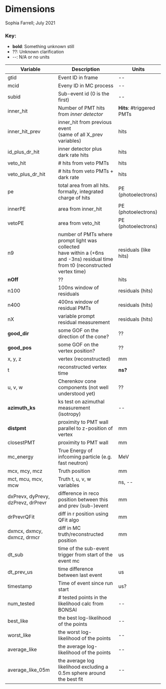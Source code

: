 # Dimensions
Sophia Farrell; July 2021

### Key: 
- **bold**: Something unknown still
- ??: Unknown clarification
- --: N/A or no units 

| Variable | Description | Units |
| --- | --- | --- |
| gtid | Event ID in frame | -- |
| mcid | Eveny ID in MC process | -- |
| subid | Sub-event id (0 is the first) | -- |
| inner_hit | Number of PMT hits from _inner detector_ | **Hits**: #triggered PMTs |
| inner_hit_prev | inner_hit from previous event <br> (same of all X_prev variables) | hits |
| id_plus_dr_hit | inner detector plus dark rate hits | hits |  
| veto_hit | # hits from veto PMTs | hits |
| veto_plus_dr_hit | # hits from veto PMTs + dark rate | hits | 
| pe | total area from all hits. formally, integrated charge of hits | PE (photoelectrons) | 
| innerPE | area from inner_hit | PE (photoelectrons) | 
| vetoPE | area from veto_hit | PE (photoelectrons) | 
| n9 | number of PMTs where prompt light was collected <br> have within a (+6ns and -3ns) residual time <br> from t0 (reconstructed vertex time) | residuals (like hits) |
| **nOff** | ?? | hits |
| n100 | 100ns window of residuals | residuals (hits) |
| n400 | 400ns window of residual PMTs | residuals (hits) |
| nX | variable prompt residual measurement | residuals (hits) |
| **good_dir** | some GOF on the direction of the cone? | ?? |
| **good_pos** | some GOF on the vertex position? | ?? |
| x, y, z | vertex (reconstructed) | mm |
| t | reconstructed vertex time | **ns?** |
| u, v, w | Cherenkov cone components (not well understood yet) | ?? |
| **azimuth_ks** | ks test on azimuthal measurement (isotropy) | -- |
| **distpmt** | proximity to PMT wall parallel to z-position of vertex | mm |
| closestPMT | proximity to PMT wall | mm |
| mc_energy | True Energy of infcoming particle (e.g. fast neutron) | MeV | 
| mcx, mcy, mcz | Truth position | mm |
| mct, mcu, mcv, mcw | Truth t, u, v, w variables | ns, -- |
| dxPrevx, dyPrevy, dzPrevz, drPrevr | difference in reco position between this and prev (sub-)event | mm |
| drPrevrQFit | diff in r position using QFit algo | mm |
| dxmcx, dxmcy, dxmcz, drmcr | diff in MC truth/reconstructed position | mm |
| dt_sub | time of the sub-event trigger from start of the event mc | us |
| dt_prev_us | time difference between last event | us | 
| timestamp | Time of event since run start | us? |
| num_tested | # tested points in the likelihood calc from BONSAI | -- |
| best_like | the best log-likelihood of the points | -- |
| worst_like | the worst log-likelihood of the points | -- |
| average_like | the average log-likelihood of the points | -- |
| average_like_05m | the average log likelihood excluding a 0.5m sphere around the best fit | -- |